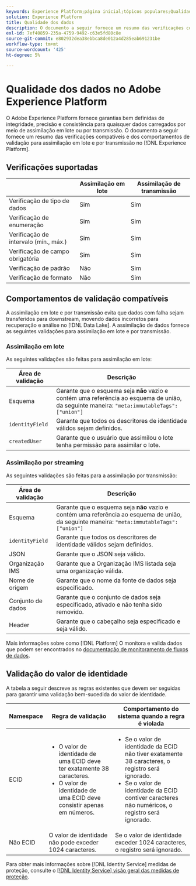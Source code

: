 ```yaml
---
keywords: Experience Platform;página inicial;tópicos populares;Qualidade dos dados;qualidade;Qualidade;Validação suportada;Validação suportada;
solution: Experience Platform
title: Qualidade dos dados
description: O documento a seguir fornece um resumo das verificações compatíveis e dos comportamentos de validação para assimilação em lote e por transmissão no Adobe Experience Platform.
exl-id: 7ef40859-235a-4759-9492-c63e5fd80c8e
source-git-commit: e802932dea38ebbca8de012a4d285eab691231be
workflow-type: tm+mt
source-wordcount: '425'
ht-degree: 5%

---
```


# Qualidade dos dados no Adobe Experience Platform

O Adobe Experience Platform fornece garantias bem definidas de integridade, precisão e consistência para quaisquer dados carregados por meio de assimilação em lote ou por transmissão. O documento a seguir fornece um resumo das verificações compatíveis e dos comportamentos de validação para assimilação em lote e por transmissão no [!DNL Experience Platform].

## Verificações suportadas

|   | Assimilação em lote | Assimilação de transmissão |
| ------ | --------------- | ------------------- |
| Verificação de tipo de dados | Sim | Sim |
| Verificação de enumeração | Sim | Sim |
| Verificação de intervalo (mín., máx.) | Sim | Sim |
| Verificação de campo obrigatória | Sim | Sim |
| Verificação de padrão | Não | Sim |
| Verificação de formato | Não | Sim |

## Comportamentos de validação compatíveis

A assimilação em lote e por transmissão evita que dados com falha sejam transferidos para downstream, movendo dados incorretos para recuperação e análise no [!DNL Data Lake]. A assimilação de dados fornece as seguintes validações para assimilação em lote e por transmissão.

### Assimilação em lote

As seguintes validações são feitas para assimilação em lote:

| Área de validação | Descrição |
| --------------- | ----------- |
| Esquema | Garante que o esquema seja **não** vazio e contém uma referência ao esquema de união, da seguinte maneira: `"meta:immutableTags": ["union"]` |
| `identityField` | Garante que todos os descritores de identidade válidos sejam definidos. |
| `createdUser` | Garante que o usuário que assimilou o lote tenha permissão para assimilar o lote. |

### Assimilação por streaming

As seguintes validações são feitas para a assimilação por transmissão:

| Área de validação | Descrição |
| --------------- | ----------- |
| Esquema | Garante que o esquema seja **não** vazio e contém uma referência ao esquema de união, da seguinte maneira: `"meta:immutableTags": ["union"]` |
| `identityField` | Garante que todos os descritores de identidade válidos sejam definidos. |
| JSON | Garante que o JSON seja válido. |
| Organização IMS | Garante que a Organização IMS listada seja uma organização válida. |
| Nome de origem | Garante que o nome da fonte de dados seja especificado. |
| Conjunto de dados | Garante que o conjunto de dados seja especificado, ativado e não tenha sido removido. |
| Header | Garante que o cabeçalho seja especificado e seja válido. |

Mais informações sobre como [!DNL Platform] O monitora e valida dados que podem ser encontrados no [documentação de monitoramento de fluxos de dados](./monitor-data-ingestion.md).

## Validação do valor de identidade

A tabela a seguir descreve as regras existentes que devem ser seguidas para garantir uma validação bem-sucedida do valor de identidade.

| Namespace | Regra de validação | Comportamento do sistema quando a regra é violada |
| --- | --- | --- |
| ECID | <ul><li>O valor de identidade de uma ECID deve ter exatamente 38 caracteres.</li><li>O valor de identidade de uma ECID deve consistir apenas em números.</li></ul> | <ul><li>Se o valor de identidade da ECID não tiver exatamente 38 caracteres, o registro será ignorado.</li><li>Se o valor de identidade da ECID contiver caracteres não numéricos, o registro será ignorado.</li></ul> |
| Não ECID | O valor de identidade não pode exceder 1024 caracteres. | Se o valor de identidade exceder 1024 caracteres, o registro será ignorado. |

Para obter mais informações sobre [!DNL Identity Service] medidas de proteção, consulte o [[!DNL Identity Service] visão geral das medidas de proteção](../../identity-service/guardrails.md).
